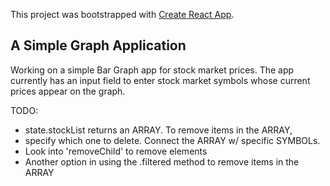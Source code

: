 This project was bootstrapped with [Create React App](https://github.com/facebookincubator/create-react-app).

## A Simple Graph Application

Working on a simple Bar Graph app for stock market prices. The app currently has an input field to enter stock market symbols whose current prices appear on the graph.

TODO: 

- state.stockList returns an ARRAY. To remove items in the ARRAY,
- specify which one to delete. Connect the ARRAY w/ specific SYMBOLs.
- Look into 'removeChild' to remove elements
- Another option in using the .filtered method to remove items in the ARRAY